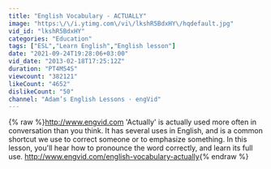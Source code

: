```yaml
---
title: "English Vocabulary - ACTUALLY"
image: "https:\/\/i.ytimg.com\/vi\/lkshR5BdxHY\/hqdefault.jpg"
vid_id: "lkshR5BdxHY"
categories: "Education"
tags: ["ESL","Learn English","English lesson"]
date: "2021-09-24T19:28:06+03:00"
vid_date: "2013-02-18T17:25:12Z"
duration: "PT4M54S"
viewcount: "382121"
likeCount: "4652"
dislikeCount: "50"
channel: "Adam’s English Lessons · engVid"
---
```

{% raw %}<a rel="nofollow" target="blank" href="http://www.engvid.com">http://www.engvid.com</a> 'Actually' is actually used more often in conversation than you think. It has several uses in English, and is a common shortcut we use to correct someone or to emphasize something. In this lesson, you'll hear how to pronounce the word correctly, and learn its full use. <a rel="nofollow" target="blank" href="http://www.engvid.com/english-vocabulary-actually">http://www.engvid.com/english-vocabulary-actually</a>{% endraw %}
